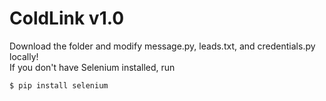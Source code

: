 # ColdLink v1.0
Download the folder and modify message.py, leads.txt, and credentials.py locally!<br/>
If you don't have Selenium installed, run 
```console
$ pip install selenium
```